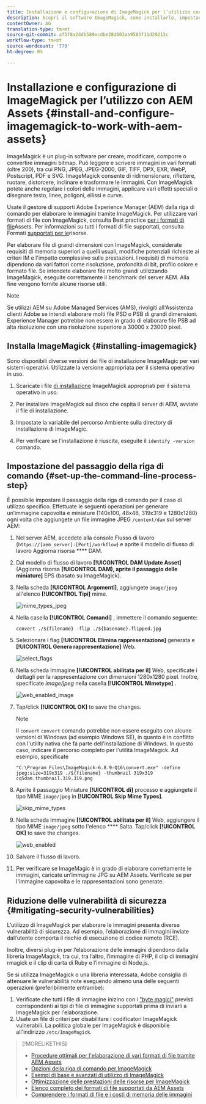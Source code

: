 ```yaml
---
title: Installazione e configurazione di ImageMagick per l’utilizzo con  AEM Assets
description: Scopri il software ImageMagick, come installarlo, impostare il passaggio della riga di comando e utilizzarlo per modificare, comporre e generare miniature dalle immagini.
contentOwner: AG
translation-type: tm+mt
source-git-commit: af5f8a24db589ecdbe28d603ab9583f11d29212c
workflow-type: tm+mt
source-wordcount: '779'
ht-degree: 0%

---
```



# Installazione e configurazione di ImageMagick per l’utilizzo con  AEM Assets {#install-and-configure-imagemagick-to-work-with-aem-assets}

ImageMagick è un plug-in software per creare, modificare, comporre o convertire immagini bitmap. Può leggere e scrivere immagini in vari formati (oltre 200), tra cui PNG, JPEG, JPEG-2000, GIF, TIFF, DPX, EXR, WebP, Postscript, PDF e SVG. ImageMagick consente di ridimensionare, riflettere, ruotare, distorcere, inclinare e trasformare le immagini. Con ImageMagick potete anche regolare i colori delle immagini, applicare vari effetti speciali o disegnare testo, linee, poligoni, ellissi e curve.

Usate il gestore di supporti Adobe Experience Manager (AEM) dalla riga di comando per elaborare le immagini tramite ImageMagick. Per utilizzare vari formati di file con ImageMagick, consulta Best practice [per i formati di file](assets-file-format-best-practices.md)Assets. Per informazioni su tutti i formati di file supportati, consulta Formati [supportati per le](assets-formats.md)risorse.

Per elaborare file di grandi dimensioni con ImageMagick, considerate requisiti di memoria superiori a quelli usuali, modifiche potenziali richieste ai criteri IM e l&#39;impatto complessivo sulle prestazioni. I requisiti di memoria dipendono da vari fattori come risoluzione, profondità di bit, profilo colore e formato file. Se intendete elaborare file molto grandi utilizzando ImageMagick, eseguite correttamente il benchmark del server AEM. Alla fine vengono fornite alcune risorse utili.

>[!NOTE]
>
>Se utilizzi AEM su Adobe Managed Services (AMS), rivolgiti all&#39;Assistenza clienti  Adobe se intendi elaborare molti file PSD o PSB di grandi dimensioni.  Experience Manager potrebbe non essere in grado di elaborare file PSB ad alta risoluzione con una risoluzione superiore a 30000 x 23000 pixel.

## Installa ImageMagick {#installing-imagemagick}

Sono disponibili diverse versioni dei file di installazione ImageMagic per vari sistemi operativi. Utilizzate la versione appropriata per il sistema operativo in uso.

1. Scaricate i file [di installazione](https://www.imagemagick.org/script/download.php) ImageMagick appropriati per il sistema operativo in uso.
1. Per installare ImageMagick sul disco che ospita il server di AEM, avviate il file di installazione.

1. Impostate la variabile del percorso Ambiente sulla directory di installazione di ImageMagic.
1. Per verificare se l&#39;installazione è riuscita, eseguite il `identify -version` comando.

## Impostazione del passaggio della riga di comando {#set-up-the-command-line-process-step}

È possibile impostare il passaggio della riga di comando per il caso di utilizzo specifico. Effettuate le seguenti operazioni per generare un’immagine capovolta e miniature (140x100, 48x48, 319x319 e 1280x1280) ogni volta che aggiungete un file immagine JPEG `/content/dam` sul server AEM:

1. Nel server AEM, accedete alla console Flusso di lavoro (`https://[aem_server]:[Port]/workflow`) e aprite il modello di flusso di lavoro Aggiorna risorsa **** DAM.
1. Dal modello di flusso di lavoro **[!UICONTROL DAM Update Asset]** (Aggiorna risorsa **[!UICONTROL DAM), aprite il passaggio delle miniature]** EPS (basato su ImageMagick).
1. Nella scheda **[!UICONTROL Argomenti]**, aggiungete `image/jpeg` all&#39;elenco **[!UICONTROL Tipi]** mime.

   ![mime_types_jpeg](assets/mime_types_jpeg.png)

1. Nella casella **[!UICONTROL Comandi]** , immettere il comando seguente:

   `convert ./${filename} -flip ./${basename}.flipped.jpg`

1. Selezionare i flag **[!UICONTROL Elimina rappresentazione]** generata e **[!UICONTROL Genera rappresentazione]** Web.

   ![select_flags](assets/select_flags.png)

1. Nella scheda Immagine **[!UICONTROL abilitata per il]** Web, specificate i dettagli per la rappresentazione con dimensioni 1280x1280 pixel. Inoltre, specificate *image/jpeg* nella casella **[!UICONTROL Mimetype]** .

   ![web_enabled_image](assets/web_enabled_image.png)

1. Tap/click **[!UICONTROL OK]** to save the changes.

   >[!NOTE]
   >
   >Il `convert` `convert` comando potrebbe non essere eseguito con alcune versioni di Windows (ad esempio Windows SE), in quanto è in conflitto con l&#39;utility nativa che fa parte dell&#39;installazione di Windows. In questo caso, indicare il percorso completo per l&#39;utilità ImageMagick. Ad esempio, specificate
   >
   >`"C:\Program Files\ImageMagick-6.8.9-Q16\convert.exe" -define jpeg:size=319x319 ./${filename} -thumbnail 319x319 cq5dam.thumbnail.319.319.png`

1. Aprite il passaggio Miniature **[!UICONTROL di]** processo e aggiungete il tipo MIME `image/jpeg` in **[!UICONTROL Skip Mime Types]**.

   ![skip_mime_types](assets/skip_mime_types.png)

1. Nella scheda Immagine **[!UICONTROL abilitata per il]** Web, aggiungere il tipo MIME `image/jpeg` sotto l&#39;elenco **** Salta. Tap/click **[!UICONTROL OK]** to save the changes.

   ![web_enabled](assets/web_enabled.png)

1. Salvare il flusso di lavoro.
1. Per verificare se ImageMagic è in grado di elaborare correttamente le immagini, caricate un’immagine JPG su  AEM Assets. Verificate se per l&#39;immagine capovolta e le rappresentazioni sono generate.

## Riduzione delle vulnerabilità di sicurezza {#mitigating-security-vulnerabilities}

L’utilizzo di ImageMagick per elaborare le immagini presenta diverse vulnerabilità di sicurezza. Ad esempio, l’elaborazione di immagini inviate dall’utente comporta il rischio di esecuzione di codice remoto (RCE).

Inoltre, diversi plug-in per l’elaborazione delle immagini dipendono dalla libreria ImageMagick, tra cui, tra l’altro, l’immagine di PHP, il clip di immagini rmagick e il clip di carta di Ruby e l’immagine di Node.js.

Se si utilizza ImageMagick o una libreria interessata,  Adobe consiglia di attenuare le vulnerabilità note eseguendo almeno una delle seguenti operazioni (preferibilmente entrambe):

1. Verificate che tutti i file di immagine inizino con i [&quot;byte magici&quot;](https://en.wikipedia.org/wiki/List_of_file_signatures) previsti corrispondenti ai tipi di file di immagine supportati prima di inviarli a ImageMagick per l&#39;elaborazione.
1. Usate un file di criteri per disabilitare i codificatori ImageMagick vulnerabili. La politica globale per ImageMagick è disponibile all&#39;indirizzo `/etc/ImageMagick`.

>[!MORELIKETHIS]
>
>* [Procedure ottimali per l&#39;elaborazione di vari formati di file tramite  AEM Assets](assets-file-format-best-practices.md)
>* [Opzioni della riga di comando per ImageMagick](https://www.imagemagick.org/script/command-line-options.php)
>* [Esempi di base e avanzati di utilizzo di ImageMagick](https://www.imagemagick.org/Usage/)
>* [Ottimizzazione delle prestazioni delle risorse per ImageMagick](performance-tuning-guidelines.md)
>* [Elenco completo dei formati di file supportati da  AEM Assets](assets-formats.md)
>* [Comprendere i formati di file e i costi di memoria delle immagini](https://www.scantips.com/basics1d.html)

